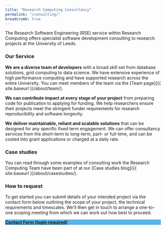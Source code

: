 ```yaml
---
title: "Research Computing Consultancy"
permalink: "/consulting/"
breadcrumb: true
---
```


The Research Software Engineering (RSE) service within Research Computing offers specialist software development consulting to   research projects at the University of Leeds.

### Our Service

__We are a diverse team of developers__ with a broad skill set from database solutions, grid computing to data science. We have extensive experience of high performance computing and have supported research across the entire University. You can meet members of the team via the [Team page]({{ site.baseurl }}/about/team/).

__We can contribute impact at every stage of your project__ from preparing code for publication to applying for funding. We help researchers ensure their projects meet the stringent funder requirements for research reproducibility and software longevity.

__We deliver maintainable, reliant and scalable solutions__ that can be designed for any specific fixed term engagement. We can offer consultancy services from the short-term to long-term, part- or full-time, and can be costed into grant applications or charged at a daily rate.

### Case studies

You can read through some examples of consulting work the Research Computing Team have been part of at our [Case studies blog]({{ site.baseurl }}/about/casestudies/).

### How to request

To get started you can submit details of your intended project via the contact form below outlining the scope of your project, the technical requirements and timescales. We'll then get in touch to arrange a one-to-one scoping meeting from which we can work out how best to proceed.

<div class="event-space">
    <div class="event-tile" style="background-color:#56B4E9">
        <a class="event-tile-a" href="https://leeds.service-now.com/it?id=sc_cat_item&sys_id=7587b2530f675f00a82247ece1050eda">
            <strong>Contact Form (login required)</strong>
        </a>
    </div>
</div>
